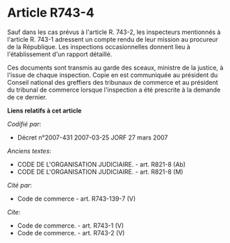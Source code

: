 # Article R743-4

Sauf dans les cas prévus à l'article R. 743-2, les inspecteurs mentionnés à l'article R. 743-1 adressent un compte rendu de
leur mission au procureur de la République. Les inspections occasionnelles donnent lieu à l'établissement d'un rapport
détaillé.

Ces documents sont transmis au garde des sceaux, ministre de la justice, à l'issue de chaque inspection. Copie en est
communiquée au président du Conseil national des greffiers des tribunaux de commerce et au président du tribunal de commerce
lorsque l'inspection a été prescrite à la demande de ce dernier.

**Liens relatifs à cet article**

_Codifié par_:

  - Décret n°2007-431 2007-03-25 JORF 27 mars 2007

_Anciens textes_:

  - CODE DE L'ORGANISATION JUDICIAIRE. - art. R821-8 (Ab)
  - CODE DE L'ORGANISATION JUDICIAIRE. - art. R821-8 (M)

_Cité par_:

  - Code de commerce - art. R743-139-7 (V)

_Cite_:

  - Code de commerce. - art. R743-1 (V)
  - Code de commerce. - art. R743-2 (V)
